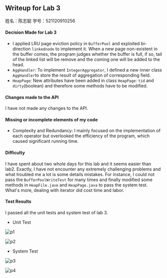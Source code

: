 ## Writeup for Lab 3

姓名：陈志聪       学号：521120910256        

#### Decision Made for Lab 3

* I applied LRU page eviction policy in `BufferPool` and exploited bi-direction `linkednode` to implement it.   When a new page non-existent in the buffer comes, the program judges whether the buffer is full, if so,  tail of the linked list will be remove and the coming one will be added to the head.
* `AggHandler`: To implement `IntegerAggregator`, I defined a new inner class `AggHandler`to store the result of aggregation of corresponding field.     
* `HeapPage`: New attributes have been added in class `HeapPage`: `tid` and `dirty`(boolean) and therefore some methods have to be modified.



#### Changes made to the API

I have not made any changes to the API.



#### Missing or incomplete elements of my code

* Complexity and Redundancy: I mainly focused on the implementation of each operator but overlooked the efficiency of the program, which caused significant running time.



#### Difficulty

I have spent about two whole days for this lab and it seems easier than lab2. Exactly, I have not encounter any extremely challenging problems and what troubled me a lot is some details mistakes. For instance, I could not pass the `BufferPoolWriteTest` for many times and finally modified some methods in `HeapFile.jave`  and `HeapPage.java` to pass the system test.  What's more, dealing with iterator did cost time and labor.

#### Test Results

I passed all the unit tests and system test of lab 3.

* Unit Test

![p1](C:\Users\20286\Desktop\p1.png)

![p2](C:\Users\20286\Pictures\Screenshots\p2.png)

* System Test

![p3](C:\Users\20286\Pictures\Screenshots\p3.png)

![p4](C:\Users\20286\Pictures\Screenshots\p4.png)